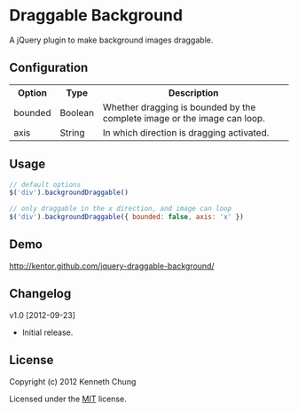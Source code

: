 # Draggable Background

A jQuery plugin to make background images draggable.

## Configuration
<table>
  <tr>
    <th>Option</th>
    <th>Type</th>
    <th>Description</th>
  </tr>
  <tr>
    <td>bounded</td>
    <td>Boolean</td>
    <td>Whether dragging is bounded by the complete image or the image can loop.</td>
  </tr>
  <tr>
    <td>axis</td>
    <td>String</td>
    <td>In which direction is dragging activated.</td>
  </tr>
</table>

## Usage
```js
// default options
$('div').backgroundDraggable()

// only draggable in the x direction, and image can loop 
$('div').backgroundDraggable({ bounded: false, axis: 'x' })
```

## Demo
http://kentor.github.com/jquery-draggable-background/

## Changelog

v1.0 [2012-09-23]

- Initial release.

## License

Copyright (c) 2012 Kenneth Chung

Licensed under the [MIT](http://www.opensource.org/licenses/mit-license.php) license.
